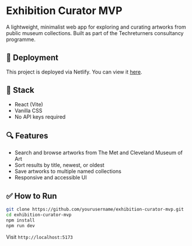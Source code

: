 # Exhibition Curator MVP

A lightweight, minimalist web app for exploring and curating artworks from public museum collections. Built as part of the Techreturners consultancy programme.

## 🚀 Deployment

This project is deployed via Netlify. You can view it [here](https://exhibition-curation-platform.netlify.app/).

## 🧰 Stack
- React (Vite)
- Vanilla CSS
- No API keys required

## 🔍 Features
- Search and browse artworks from The Met and Cleveland Museum of Art
- Sort results by title, newest, or oldest
- Save artworks to multiple named collections
- Responsive and accessible UI

## ✅ How to Run
```bash
git clone https://github.com/yourusername/exhibition-curator-mvp.git
cd exhibition-curator-mvp
npm install
npm run dev
```
Visit `http://localhost:5173`
